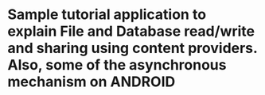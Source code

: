 # Sample tutorial application to explain File and Database read/write and sharing using content providers. Also, some of the asynchronous mechanism on ANDROID  
